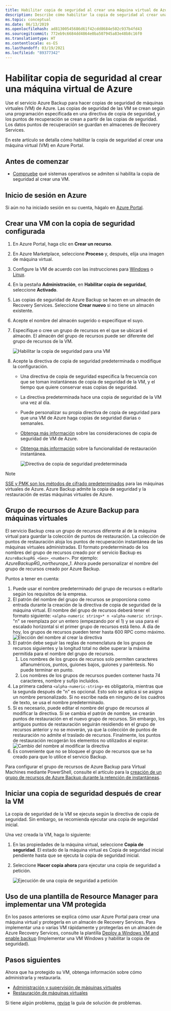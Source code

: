 ```yaml
---
title: Habilitar copia de seguridad al crear una máquina virtual de Azure
description: Describe cómo habilitar la copia de seguridad al crear una VM de Azure con Azure Backup.
ms.topic: conceptual
ms.date: 06/13/2019
ms.openlocfilehash: ad81300545686d61f42cdd8684e502c937b4fd43
ms.sourcegitcommit: 772eb9c6684dd4864e0ba507945a83e48b8c16f0
ms.translationtype: HT
ms.contentlocale: es-ES
ms.lasthandoff: 03/19/2021
ms.locfileid: "89377342"
---
```

# <a name="enable-backup-when-you-create-an-azure-vm"></a>Habilitar copia de seguridad al crear una máquina virtual de Azure

Use el servicio Azure Backup para hacer copias de seguridad de máquinas virtuales (VM) de Azure. Las copias de seguridad de las VM se crean según una programación especificada en una directiva de copia de seguridad, y los puntos de recuperación se crean a partir de las copias de seguridad. Los datos puntos de recuperación se guardan en almacenes de Recovery Services.

En este artículo se detalla cómo habilitar la copia de seguridad al crear una máquina virtual (VM) en Azure Portal.  

## <a name="before-you-start"></a>Antes de comenzar

- [Compruebe](backup-support-matrix-iaas.md#supported-backup-actions) qué sistemas operativos se admiten si habilita la copia de seguridad al crear una VM.

## <a name="sign-in-to-azure"></a>Inicio de sesión en Azure

Si aún no ha iniciado sesión en su cuenta, hágalo en [Azure Portal](https://portal.azure.com).

## <a name="create-a-vm-with-backup-configured"></a>Crear una VM con la copia de seguridad configurada

1. En Azure Portal, haga clic en **Crear un recurso**.

2. En Azure Marketplace, seleccione **Proceso** y, después, elija una imagen de máquina virtual.

3. Configure la VM de acuerdo con las instrucciones para [Windows](../virtual-machines/windows/quick-create-portal.md) o [Linux](../virtual-machines/linux/quick-create-portal.md).

4. En la pestaña **Administración**, en **Habilitar copia de seguridad**, seleccione **Activado**.
5. Las copias de seguridad de Azure Backup se hacen en un almacén de Recovery Services. Seleccione **Crear nuevo** si no tiene un almacén existente.
6. Acepte el nombre del almacén sugerido o especifique el suyo.
7. Especifique o cree un grupo de recursos en el que se ubicará el almacén. El almacén del grupo de recursos puede ser diferente del grupo de recursos de la VM.

    ![Habilitar la copia de seguridad para una VM](./media/backup-during-vm-creation/enable-backup.png)

8. Acepte la directiva de copia de seguridad predeterminada o modifique la configuración.
    - Una directiva de copia de seguridad especifica la frecuencia con que se toman instantáneas de copia de seguridad de la VM, y el tiempo que quiere conservar esas copias de seguridad.
    - La directiva predeterminada hace una copia de seguridad de la VM una vez al día.
    - Puede personalizar su propia directiva de copia de seguridad para que una VM de Azure haga copias de seguridad diarias o semanales.
    - [Obtenga más información](backup-azure-vms-introduction.md#backup-and-restore-considerations) sobre las consideraciones de copia de seguridad de VM de Azure.
    - [Obtenga más información](backup-instant-restore-capability.md) sobre la funcionalidad de restauración instantánea.

      ![Directiva de copia de seguridad predeterminada](./media/backup-during-vm-creation/daily-policy.png)

>[!NOTE]
>[SSE y PMK son los métodos de cifrado predeterminados](backup-encryption.md) para las máquinas virtuales de Azure. Azure Backup admite la copia de seguridad y la restauración de estas máquinas virtuales de Azure.

## <a name="azure-backup-resource-group-for-virtual-machines"></a>Grupo de recursos de Azure Backup para máquinas virtuales

El servicio Backup crea un grupo de recursos diferente al de la máquina virtual para guardar la colección de puntos de restauración. La colección de puntos de restauración aloja los puntos de recuperación instantánea de las máquinas virtuales administradas. El formato predeterminado de los nombres del grupo de recursos creado por el servicio Backup es `AzureBackupRG_<Geo>_<number>`. Por ejemplo: *AzureBackupRG_northeurope_1*. Ahora puede personalizar el nombre del grupo de recursos creado por Azure Backup.

Puntos a tener en cuenta:

1. Puede usar el nombre predeterminado del grupo de recursos o editarlo según los requisitos de la empresa.
2. El patrón del nombre del grupo de recursos se proporciona como entrada durante la creación de la directiva de copia de seguridad de la máquina virtual. El nombre del grupo de recursos deberá tener el formato siguiente: `<alpha-numeric string>* n <alpha-numeric string>`. "n" se reemplaza por un entero (empezando por el 1) y se usa para el escalado horizontal si el primer grupo de recursos está lleno. A día de hoy, los grupos de recursos pueden tener hasta 600 RPC como máximo.
              ![Elección del nombre al crear la directiva](./media/backup-during-vm-creation/create-policy.png)
3. El patrón debe seguir las reglas de nomenclatura de los grupos de recursos siguientes y la longitud total no debe superar la máxima permitida para el nombre del grupo de recursos.
    1. Los nombres de los grupos de recursos solo permiten caracteres alfanuméricos, puntos, guiones bajos, guiones y paréntesis. No puede terminar en punto.
    2. Los nombres de los grupos de recursos pueden contener hasta 74 caracteres, nombre y sufijo incluidos.
4. La primera cadena `<alpha-numeric-string>` es obligatoria, mientras que la segunda después de "n" es opcional. Esto solo se aplica si se asigna un nombre personalizado. Si no escribe nada en ninguno de los cuadros de texto, se usa el nombre predeterminado.
5. Si es necesario, puede editar el nombre del grupo de recursos al modificar la directiva. Si se cambia el patrón de nombre, se crearán puntos de restauración en el nuevo grupo de recursos. Sin embargo, los antiguos puntos de restauración seguirán residiendo en el grupo de recursos anterior y no se moverán, ya que la colección de puntos de restauración no admite el traslado de recursos. Finalmente, los puntos de restauración recogerán los elementos no utilizados al expirar.
![Cambio del nombre al modificar la directiva](./media/backup-during-vm-creation/modify-policy.png)
6. Es conveniente que no se bloquee el grupo de recursos que se ha creado para que lo utilice el servicio Backup.

Para configurar el grupo de recursos de Azure Backup para Virtual Machines mediante PowerShell, consulte el artículo para la [creación de un grupo de recursos de Azure Backup durante la retención de instantáneas](backup-azure-vms-automation.md#creating-azure-backup-resource-group-during-snapshot-retention).

## <a name="start-a-backup-after-creating-the-vm"></a>Iniciar una copia de seguridad después de crear la VM

La copia de seguridad de la VM se ejecuta según la directiva de copia de seguridad. Sin embargo, se recomienda ejecutar una copia de seguridad inicial.

Una vez creada la VM, haga lo siguiente:

1. En las propiedades de la máquina virtual, seleccione **Copia de seguridad**. El estado de la máquina virtual es Copia de seguridad inicial pendiente hasta que se ejecuta la copia de seguridad inicial.
2. Seleccione **Hacer copia ahora** para ejecutar una copia de seguridad a petición.

    ![Ejecución de una copia de seguridad a petición](./media/backup-during-vm-creation/run-backup.png)

## <a name="use-a-resource-manager-template-to-deploy-a-protected-vm"></a>Uso de una plantilla de Resource Manager para implementar una VM protegida

En los pasos anteriores se explica cómo usar Azure Portal para crear una máquina virtual y protegerla en un almacén de Recovery Services. Para implementar una o varias VM rápidamente y protegerlas en un almacén de Azure Recovery Services, consulte la plantilla [Deploy a Windows VM and enable backup](https://azure.microsoft.com/resources/templates/101-recovery-services-create-vm-and-configure-backup/) (Implementar una VM Windows y habilitar la copia de seguridad).

## <a name="next-steps"></a>Pasos siguientes

Ahora que ha protegido su VM, obtenga información sobre cómo administrarla y restaurarla.

- [Administración y supervisión de máquinas virtuales](backup-azure-manage-vms.md)
- [Restauración de máquinas virtuales](backup-azure-arm-restore-vms.md)

Si tiene algún problema, [revise](backup-azure-vms-troubleshoot.md) la guía de solución de problemas.
